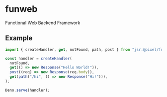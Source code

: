 # funweb

Functional Web Backend Framework

## Example

```typescript
import { createHandler, get, notFound, path, post } from "jsr:@pixel/funweb";

const handler = createHandler(
  notFound,
  get(() => new Response("Hello World!")),
  post((req) => new Response(req.body)),
  get(path("/hi", () => new Response("Hi!"))),
);

Deno.serve(handler);
```
